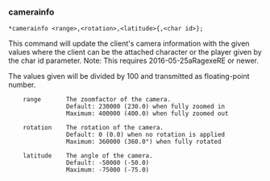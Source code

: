 ### camerainfo
```
*camerainfo <range>,<rotation>,<latitude>{,<char id>};
```

This command will update the client's camera information with the given values where
the client can be the attached character or the player given by the char id parameter.
Note: This requires 2016-05-25aRagexeRE or newer.

The values given will be divided by 100 and transmitted as floating-point number.

```
	range		The zoomfactor of the camera.
				Default: 230000 (230.0) when fully zoomed in
				Maximum: 400000 (400.0) when fully zoomed out

	rotation	The rotation of the camera.
				Default: 0 (0.0) when no rotation is applied
				Maximum: 360000 (360.0°) when fully rotated

	latitude	The angle of the camera.
				Default: -50000 (-50.0)
				Maximum: -75000 (-75.0)
```
